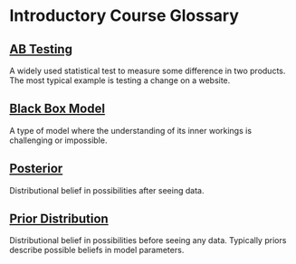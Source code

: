# Introductory Course Glossary

## [AB Testing](https://learn.intuitivebayes.com/courses/intuitive-bayes-introduction/1060486-use-case-a-b-testing/3341544-lesson-introduction)
A widely used statistical test to measure some difference in two products. The most typical example is testing a change on a website.

## [Black Box Model](https://learn.intuitivebayes.com/courses/intuitive-bayes-introduction/987230-about-this-course/3341529-playmobil-vs-lego)
A type of model where the understanding of its inner workings is challenging or impossible.

## [Posterior](https://learn.intuitivebayes.com/courses/intuitive-bayes-introduction/992555-bayes-rule-primer/3335968-posterior-distributions)
Distributional belief in possibilities after seeing data. 

## [Prior Distribution](https://learn.intuitivebayes.com/courses/intuitive-bayes-introduction/992555-bayes-rule-primer/3335969-prior-distributions)
Distributional belief in possibilities before seeing any data. Typically priors describe possible beliefs in model parameters.
